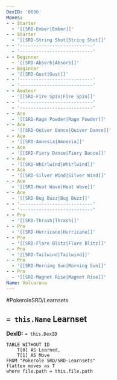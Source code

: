 ```yaml
---
DexID: '0636'
Moves:
- - Starter
  - '[[SRD-Ember|Ember]]'
- - Starter
  - '[[SRD-String Shot|String Shot]]'
- - '---------------------------'
  - '---------------------------'
- - Beginner
  - '[[SRD-Absorb|Absorb]]'
- - Beginner
  - '[[SRD-Gust|Gust]]'
- - '---------------------------'
  - '---------------------------'
- - Amateur
  - '[[SRD-Fire Spin|Fire Spin]]'
- - '---------------------------'
  - '---------------------------'
- - Ace
  - '[[SRD-Rage Powder|Rage Powder]]'
- - Ace
  - '[[SRD-Quiver Dance|Quiver Dance]]'
- - Ace
  - '[[SRD-Amnesia|Amnesia]]'
- - Ace
  - '[[SRD-Fiery Dance|Fiery Dance]]'
- - Ace
  - '[[SRD-Whirlwind|Whirlwind]]'
- - Ace
  - '[[SRD-Silver Wind|Silver Wind]]'
- - Ace
  - '[[SRD-Heat Wave|Heat Wave]]'
- - Ace
  - '[[SRD-Bug Buzz|Bug Buzz]]'
- - '---------------------------'
  - '---------------------------'
- - Pro
  - '[[SRD-Thrash|Thrash]]'
- - Pro
  - '[[SRD-Hurricane|Hurricane]]'
- - Pro
  - '[[SRD-Flare Blitz|Flare Blitz]]'
- - Pro
  - '[[SRD-Tailwind|Tailwind]]'
- - Pro
  - '[[SRD-Morning Sun|Morning Sun]]'
- - Pro
  - '[[SRD-Magnet Rise|Magnet Rise]]'
Name: Volcarona
---
```


#PokeroleSRD/Learnsets

## `= this.Name` Learnset

**DexID:** `= this.DexID`

```dataview
TABLE WITHOUT ID
    T[0] AS Learned,
    T[1] AS Move
FROM "Pokerole SRD/SRD-Learnsets"
flatten moves as T
where file.path = this.file.path
```
